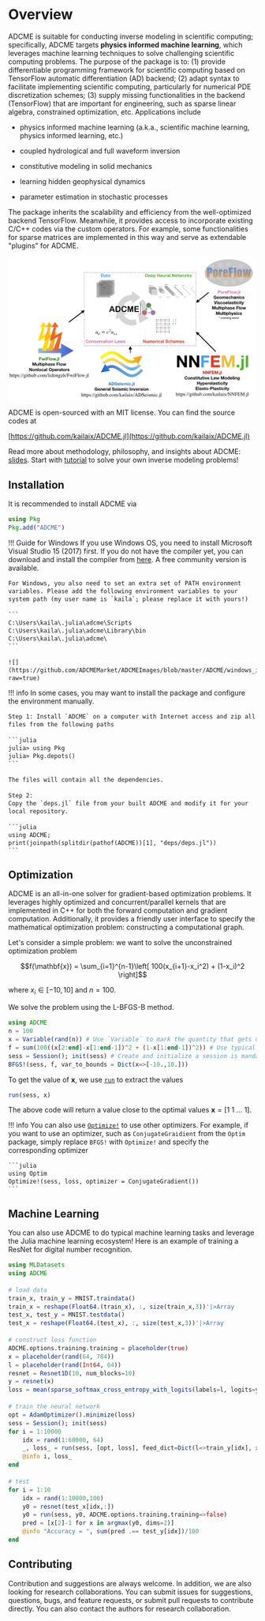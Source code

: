 # Overview

ADCME is suitable for conducting inverse modeling in scientific computing; specifically, ADCME targets **physics informed machine learning**, which leverages machine learning techniques to solve challenging scientific computing problems. The purpose of the package is to: (1) provide differentiable programming framework for scientific computing based on TensorFlow automatic differentiation (AD) backend; (2) adapt syntax to facilitate implementing scientific computing, particularly for numerical PDE discretization schemes; (3) supply missing functionalities in the backend (TensorFlow) that are important for engineering, such as sparse linear algebra, constrained optimization, etc. Applications include

- physics informed machine learning (a.k.a., scientific machine learning, physics informed learning, etc.)

- coupled hydrological and full waveform inversion

- constitutive modeling in solid mechanics

- learning hidden geophysical dynamics

- parameter estimation in stochastic processes

The package inherits the scalability and efficiency from the well-optimized backend TensorFlow. Meanwhile, it provides access to incorporate existing C/C++ codes via the custom operators. For example, some functionalities for sparse matrices are implemented in this way and serve as extendable "plugins" for ADCME. 

![](https://github.com/ADCMEMarket/ADCMEImages/blob/master/ADCME/summary.png?raw=true)


ADCME is open-sourced with an MIT license. You can find the source codes at 

[https://github.com/kailaix/ADCME.jl](https://github.com/kailaix/ADCME.jl)

Read more about methodology, philosophy, and insights about ADCME: [slides](https://github.com/ADCMEMarket/ADCMEImages/blob/master/ADCME/Slide/ADCME.pdf?raw=true). Start with [tutorial](./tutorial.md) to solve your own inverse modeling problems!


## Installation

It is recommended to install ADCME via
```julia
using Pkg
Pkg.add("ADCME")
```

!!! Guide for Windows
    If you use Windows OS, you need to install Microsoft Visual Studio 15 (2017) first. If you do not have the compiler yet, you can download and install the compiler from [here](https://visualstudio.microsoft.com/vs/older-downloads/). A free community version is available. 

    For Windows, you also need to set an extra set of PATH environment variables. Please add the following environment variables to your system path (my user name is `kaila`; please replace it with yours!)

    ```
    C:\Users\kaila\.julia\adcme\Scripts
    C:\Users\kaila\.julia\adcme\Library\bin
    C:\Users\kaila\.julia\adcme\
    ```

    ![](https://github.com/ADCMEMarket/ADCMEImages/blob/master/ADCME/windows_install.png?raw=true)




!!! info 
    In some cases, you may want to install the package and configure the environment manually. 

    Step 1: Install `ADCME` on a computer with Internet access and zip all files from the following paths

    ```julia
    julia> using Pkg
    julia> Pkg.depots()
    ```

    The files will contain all the dependencies.

    Step 2: 
    Copy the `deps.jl` file from your built ADCME and modify it for your local repository. 

    ```julia
    using ADCME; 
    print(joinpath(splitdir(pathof(ADCME))[1], "deps/deps.jl"))
    ```

## Optimization 

ADCME is an all-in-one solver for gradient-based optimization problems. It leverages highly optimized and concurrent/parallel kernels that are implemented in C++ for both the forward computation and gradient computation. Additionally, it provides a friendly user interface to specify the mathematical optimization problem: constructing a computational graph. 

Let's consider a simple problem: we want to solve the unconstrained optimization problem

$$f(\mathbf{x}) = \sum_{i=1}^{n-1}\left[ 100(x_{i+1}-x_i^2) + (1-x_i)^2 \right]$$

where $x_i\in [-10,10]$ and $n=100$. 

We solve the problem using the L-BFGS-B method. 

```julia
using ADCME
n = 100
x = Variable(rand(n)) # Use `Variable` to mark the quantity that gets updated in optimization
f = sum(100((x[2:end]-x[1:end-1])^2 + (1-x[1:end-1])^2)) # Use typical Julia syntax 
sess = Session(); init(sess) # Create and initialize a session is mandatory for activating the computational graph
BFGS!(sess, f, var_to_bounds = Dict(x=>[-10.,10.]))
```

To get the value of $\mathbf{x}$, we use [`run`](@ref) to extract the values 

```julia
run(sess, x)
```

The above code will return a value close to  the optimal values $\mathbf{x} = [1\ 1\ \ldots\ 1]$. 


!!! info 
    You can also use [`Optimize!`](@ref) to use other optimizers. For example, if you want to use an optimizer, such as `ConjugateGraidient` from the `Optim` package, simply replace `BFGS!` with `Optimize!` and specify the corresponding optimizer

    ```julia
    using Optim
    Optimize!(sess, loss, optimizer = ConjugateGradient())
    ```


## Machine Learning 

You can also use ADCME to do typical machine learning tasks and leverage the Julia machine learning ecosystem! Here is an example of training a ResNet for digital number recognition.

```julia
using MLDatasets
using ADCME

# load data 
train_x, train_y = MNIST.traindata()
train_x = reshape(Float64.(train_x), :, size(train_x,3))'|>Array
test_x, test_y = MNIST.testdata()
test_x = reshape(Float64.(test_x), :, size(test_x,3))'|>Array

# construct loss function 
ADCME.options.training.training = placeholder(true)
x = placeholder(rand(64, 784))
l = placeholder(rand(Int64, 64))
resnet = Resnet1D(10, num_blocks=10)
y = resnet(x)
loss = mean(sparse_softmax_cross_entropy_with_logits(labels=l, logits=y))

# train the neural network 
opt = AdamOptimizer().minimize(loss)
sess = Session(); init(sess)
for i = 1:10000
    idx = rand(1:60000, 64)
    _, loss_ = run(sess, [opt, loss], feed_dict=Dict(l=>train_y[idx], x=>train_x[idx,:]))
    @info i, loss_
end

# test 
for i = 1:10
    idx = rand(1:10000,100)
    y0 = resnet(test_x[idx,:])
    y0 = run(sess, y0, ADCME.options.training.training=>false)
    pred = [x[2]-1 for x in argmax(y0, dims=2)]
    @info "Accuracy = ", sum(pred .== test_y[idx])/100
end
```




## Contributing

Contribution and suggestions are always welcome. In addition, we are also looking for research collaborations. You can submit issues for suggestions, questions, bugs, and feature requests, or submit pull requests to contribute directly. You can also contact the authors for research collaboration. 

